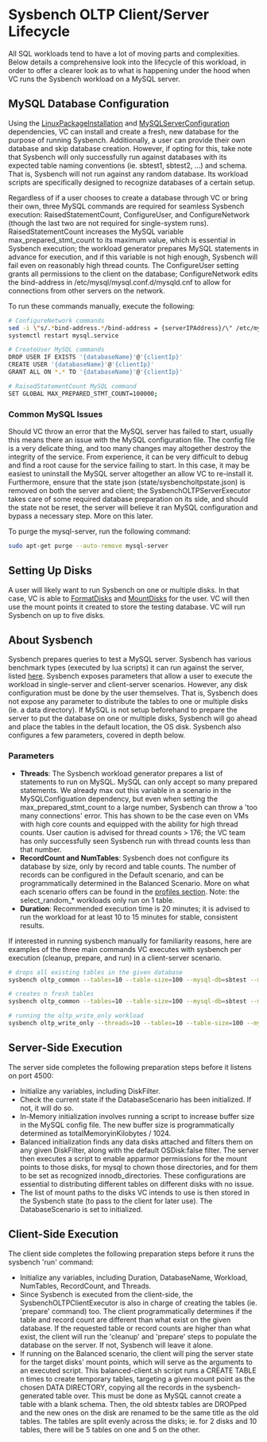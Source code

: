 # Sysbench OLTP Client/Server Lifecycle

All SQL workloads tend to have a lot of moving parts and complexities. Below details a comprehensive look into the lifecycle of this workload, in order to offer a clearer look as to what is happening under the hood when VC runs the Sysbench workload on a MySQL server.

## MySQL Database Configuration
Using the [LinuxPackageInstallation](../../dependencies/0060-install-mysql.md) and [MySQLServerConfiguration](../../dependencies/0060-install-mysql-database.md) dependencies, VC can install and create a fresh, new database for the purpose of running Sysbench. Additionally, a user can provide their own database and skip database creation. However, if opting for this, take note that Sysbench will only successfully run against databases with its expected table naming conventions (ie. sbtest1, sbtest2, ...) and schema. That is, Sysbench will not run against any random database. Its workload scripts are specifically designed to recognize databases of a certain setup.

Regardless of if a user chooses to create a database through VC or bring their own, three MySQL commands are required for seamless Sysbench execution: RaisedStatementCount, ConfigureUser, and ConfigureNetwork (though the last two are not required for single-system runs). RaisedStatementCount increases the MySQL variable max_prepared_stmt_count to its maximum value, which is essential in Sysbench execution; the workload generator prepares MySQL statements in advance for execution, and if this variable is not high enough, Sysbench will fail even on reasonably high thread counts. The ConfigureUser setting grants all permissions to the client on the database; ConfigureNetwork edits the bind-address in /etc/mysql/mysql.conf.d/mysqld.cnf to allow for connections from other servers on the network.

To run these commands manually, execute the following:
``` bash
# ConfigureNetwork commands
sed -i \"s/.*bind-address.*/bind-address = {serverIPAddress}/\" /etc/mysql/mysql.conf.d/mysqld.cnf
systemctl restart mysql.service

# CreateUser MySQL commands
DROP USER IF EXISTS '{databaseName}'@'{clientIp}'
CREATE USER '{databaseName}'@'{clientIp}'
GRANT ALL ON *.* TO '{databaseName}'@'{clientIp}'

# RaisedStatementCount MySQL command
SET GLOBAL MAX_PREPARED_STMT_COUNT=100000;
```

### Common MySQL Issues
Should VC throw an error that the MySQL server has failed to start, usually this means there an issue with the MySQL configuration file. The config file is a very delicate thing, and too many changes may altogether destroy the integrity of the service. From experience, it can be very difficult to debug and find a root cause for the service failing to start. In this case, it may be easiest to uninstall the MySQL server altogether an allow VC to re-install it. Furthermore, ensure that the state json (state/sysbencholtpstate.json) is removed on both the server and client; the SysbenchOLTPServerExecutor takes care of some required database preparation on its side, and should the state not be reset, the server will believe it ran MySQL configuration and bypass a necessary step. More on this later.

To purge the mysql-server, run the following command:
``` bash
sudo apt-get purge --auto-remove mysql-server
```

## Setting Up Disks
A user will likely want to run Sysbench on one or multiple disks. In that case, VC is able to [FormatDisks](../../dependencies/0070-format-disks.md) and [MountDisks](../../dependencies/0071-mount-disks.md) for the user. VC will then use the mount points it created to store the testing database. VC will run Sysbench on up to five disks.

## About Sysbench
Sysbench prepares queries to test a MySQL server. Sysbench has various benchmark types (executed by lua scripts) it can run against the server, listed [here](./sysbench-oltp.md).
Sysbench exposes parameters that allow a user to execute the workload in single-server and client-server scenarios. However, any disk configuration must be done by the user themselves. That is, Sysbench does not expose any parameter to distribute the tables to one or multiple disks (ie. a data directory). If MySQL is not setup beforehand to prepare the server to put the database on one or multiple disks, Sysbench will go ahead and place the tables in the default location, the OS disk.
Sysbench also configures a few parameters, covered in depth below.

### Parameters

* **Threads**: The Sysbench workload generator prepares a list of statements to run on MySQL. MySQL can only accept so many prepared statements. We already max out this variable in a scenario in the MySQLConfiguation dependency, but even when setting the max_prepared_stmt_count to a large number, Sysbench can throw a 'too many connections' error. This has shown to be the case even on VMs with high core counts and equipped with the ability for high thread counts. User caution is advised for thread counts > 176; the VC team has only successfully seen Sysbench run with thread counts less than that number.
* **RecordCount and NumTables**: Sysbench does not configure its database by size, only by record and table counts. The number of records can be configured in the Default scenario, and can be programmatically determined in the Balanced Scenario. More on what each scenario offers can be found in the [profiles section](./sysbench-oltp-profiles.md). Note: the select_random_* workloads only run on 1 table.
* **Duration**: Recommended execution time is 20 minutes; it is advised to run the workload for at least 10 to 15 minutes for stable, consistent results.

If interested in running sysbench manually for familiarity reasons, here are examples of the three main commands VC executes with sysbench per execution (cleanup, prepare, and run) in a client-server scenario.

``` bash
# drops all existing tables in the given database
sysbench oltp_common --tables=10 --table-size=100 --mysql-db=sbtest --mysql-host=1.2.3.4 cleanup

# creates n fresh tables
sysbench oltp_common --tables=10 --table-size=100 --mysql-db=sbtest --mysql-host=1.2.3.4 prepare

# running the oltp_write_only workload
sysbench oltp_write_only --threads=10 --tables=10 --table-size=100 --mysql-db=sbtest --mysql-host=1.2.3.4 --time=600 run
```

## Server-Side Execution
The server side completes the following preparation steps before it listens on port 4500:

* Initialize any variables, including DiskFilter.
* Check the current state if the DatabaseScenario has been initialized. If not, it will do so.
* In-Memory initialization involves running a script to increase buffer size in the MySQL config file. The new buffer size is programmatically determined as totalMemoryinKilobytes / 1024.
* Balanced initialization finds any data disks attached and filters them on any given DiskFilter, along with the default OSDisk:false filter. The server then executes a script to enable apparmor permissions for the mount points to those disks, for mysql to chown those directories, and for them to be set as recognized innodb_directories. These configurations are essential to distributing different tables on different disks with no issue.
* The list of mount paths to the disks VC intends to use is then stored in the Sysbench state (to pass to the client for later use). The DatabaseScenario is set to initialized.
 
## Client-Side Execution
The client side completes the following preparation steps before it runs the sysbench 'run' command:

* Initialize any variables, including Duration, DatabaseName, Workload, NumTables, RecordCount, and Threads.
* Since Sysbench is executed from the client-side, the SysbenchOLTPClientExecutor is also in charge of creating the tables (ie. 'prepare' command) too. The client programmatically determines if the table and record count are different than what exist on the given database. If the requested table or record counts are higher than what exist, the client will run the 'cleanup' and 'prepare' steps to populate the database on the server. If not, Sysbench will leave it alone.
* If running on the Balanced scenario, the client will ping the server state for the target disks' mount points, which will serve as the arguments to an executed script. This balanced-client.sh script runs a CREATE TABLE n times to create temporary tables, targeting a given mount point as the chosen DATA DIRECTORY, copying all the records in the sysbench-generated table over. This must be done as MySQL cannot create a table with a blank schema. Then, the old sbtestx tables are DROPped and the new ones on the disk are renamed to be the same title as the old tables. The tables are split evenly across the disks; ie. for 2 disks and 10 tables, there will be 5 tables on one and 5 on the other.